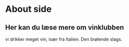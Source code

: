 # About side

## Her kan du læse mere om vinklubben 

vi drikker meget vin, især fra Italien. Den brølende slags. 
